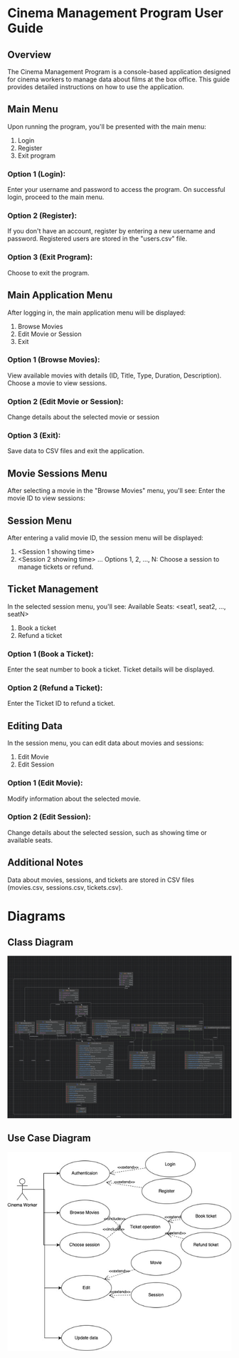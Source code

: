 
# Cinema Management Program User Guide

## Overview
The Cinema Management Program is a console-based application designed for cinema workers to manage data about films at the box office. This guide provides detailed instructions on how to use the application.

## Main Menu
Upon running the program, you'll be presented with the main menu:
1. Login
2. Register
3. Exit program
### Option 1 (Login):
Enter your username and password to access the program.
On successful login, proceed to the main menu.
### Option 2 (Register):
If you don't have an account, register by entering a new username and password.
Registered users are stored in the "users.csv" file.
### Option 3 (Exit Program):
Choose to exit the program.

## Main Application Menu
After logging in, the main application menu will be displayed:
1. Browse Movies
2. Edit Movie or Session
3. Exit
### Option 1 (Browse Movies):
View available movies with details (ID, Title, Type, Duration, Description).
Choose a movie to view sessions.
### Option 2 (Edit Movie or Session):
Change details about the selected movie or session
### Option 3 (Exit):
Save data to CSV files and exit the application.

## Movie Sessions Menu
After selecting a movie in the "Browse Movies" menu, you'll see:
Enter the movie ID to view sessions:

## Session Menu
After entering a valid movie ID, the session menu will be displayed:
1. <Session 1 showing time>
2. <Session 2 showing time>
...
Options 1, 2, ..., N:
Choose a session to manage tickets or refund.

## Ticket Management
In the selected session menu, you'll see:
Available Seats: <seat1, seat2, ..., seatN>
1. Book a ticket
2. Refund a ticket

### Option 1 (Book a Ticket):
Enter the seat number to book a ticket.
Ticket details will be displayed.

### Option 2 (Refund a Ticket):
Enter the Ticket ID to refund a ticket.

## Editing Data
In the session menu, you can edit data about movies and sessions:
1. Edit Movie
2. Edit Session
### Option 1 (Edit Movie):
Modify information about the selected movie.

### Option 2 (Edit Session):
Change details about the selected session, such as showing time or available seats.

## Additional Notes
Data about movies, sessions, and tickets are stored in CSV files (movies.csv, sessions.csv, tickets.csv).

# Diagrams
## Class Diagram
![Class diagram](https://github.com/Seif-Aly/CinemaApp/blob/main/Images/Class%20diagram.png)
## Use Case Diagram
![Use Case diagram](https://github.com/Seif-Aly/CinemaApp/blob/main/Images/Use-Case.jpg)

